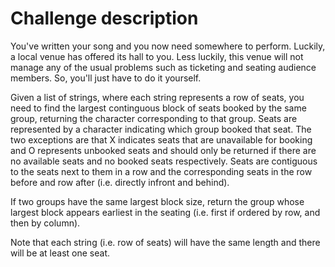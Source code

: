 # Challenge description

You've written your song and you now need somewhere to perform. Luckily, a local venue has offered its hall to you. Less luckily, this venue will not manage any of the usual problems such as ticketing and seating audience members. So, you'll just have to do it yourself.

Given a list of strings, where each string represents a row of seats, you need to find the largest continguous block of seats booked by the same group, returning the character corresponding to that group. Seats are represented by a character indicating which group booked that seat. The two exceptions are that X indicates seats that are unavailable for booking and O represents unbooked seats and should only be returned if there are no available seats and no booked seats respectively. Seats are contiguous to the seats next to them in a row and the corresponding seats in the row before and row after (i.e. directly infront and behind).

If two groups have the same largest block size, return the group whose largest block appears earliest in the seating (i.e. first if ordered by row, and then by column).

Note that each string (i.e. row of seats) will have the same length and there will be at least one seat.
